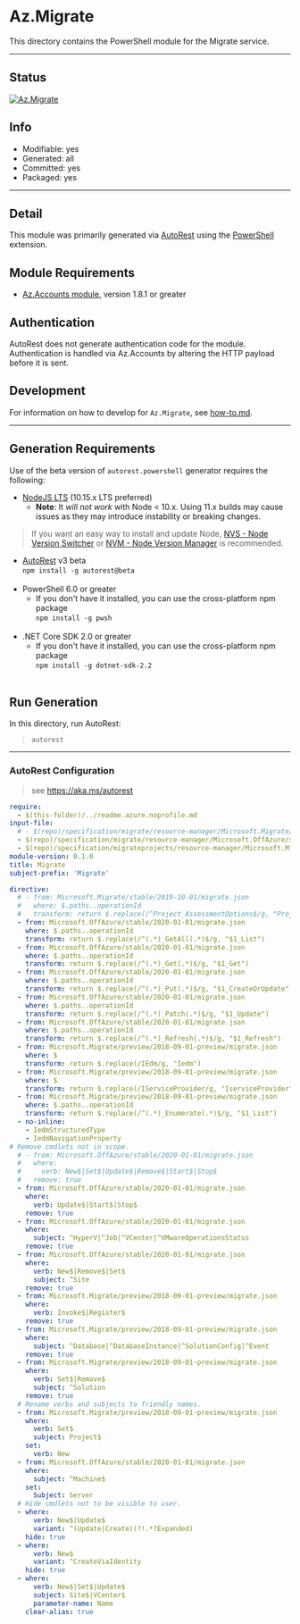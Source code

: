 <!-- region Generated -->
# Az.Migrate
This directory contains the PowerShell module for the Migrate service.

---
## Status
[![Az.Migrate](https://img.shields.io/powershellgallery/v/Az.Migrate.svg?style=flat-square&label=Az.Migrate "Az.Migrate")](https://www.powershellgallery.com/packages/Az.Migrate/)

## Info
- Modifiable: yes
- Generated: all
- Committed: yes
- Packaged: yes

---
## Detail
This module was primarily generated via [AutoRest](https://github.com/Azure/autorest) using the [PowerShell](https://github.com/Azure/autorest.powershell) extension.

## Module Requirements
- [Az.Accounts module](https://www.powershellgallery.com/packages/Az.Accounts/), version 1.8.1 or greater

## Authentication
AutoRest does not generate authentication code for the module. Authentication is handled via Az.Accounts by altering the HTTP payload before it is sent.

## Development
For information on how to develop for `Az.Migrate`, see [how-to.md](how-to.md).
<!-- endregion -->

---
## Generation Requirements
Use of the beta version of `autorest.powershell` generator requires the following:
- [NodeJS LTS](https://nodejs.org) (10.15.x LTS preferred)
  - **Note**: It *will not work* with Node < 10.x. Using 11.x builds may cause issues as they may introduce instability or breaking changes.
> If you want an easy way to install and update Node, [NVS - Node Version Switcher](../nodejs/installing-via-nvs.md) or [NVM - Node Version Manager](../nodejs/installing-via-nvm.md) is recommended.
- [AutoRest](https://aka.ms/autorest) v3 beta <br>`npm install -g autorest@beta`<br>&nbsp;
- PowerShell 6.0 or greater
  - If you don't have it installed, you can use the cross-platform npm package <br>`npm install -g pwsh`<br>&nbsp;
- .NET Core SDK 2.0 or greater
  - If you don't have it installed, you can use the cross-platform npm package <br>`npm install -g dotnet-sdk-2.2`<br>&nbsp;

## Run Generation
In this directory, run AutoRest:
> `autorest`

---
### AutoRest Configuration
> see https://aka.ms/autorest

``` yaml
require:
  - $(this-folder)/../readme.azure.noprofile.md
input-file:
  # - $(repo)/specification/migrate/resource-manager/Microsoft.Migrate/stable/2019-10-01/migrate.json
  - $(repo)/specification/migrate/resource-manager/Microsoft.OffAzure/stable/2020-01-01/migrate.json
  - $(repo)/specification/migrateprojects/resource-manager/Microsoft.Migrate/preview/2018-09-01-preview/migrate.json
module-version: 0.1.0
title: Migrate 
subject-prefix: 'Migrate'

directive:
  # - from: Microsoft.Migrate/stable/2019-10-01/migrate.json
  #   where: $.paths..operationId
  #   transform: return $.replace(/^Project_AssessmentOptions$/g, "Project_GetAssessmentOptions")
  - from: Microsoft.OffAzure/stable/2020-01-01/migrate.json
    where: $.paths..operationId
    transform: return $.replace(/^(.*)_GetAll(.*)$/g, "$1_List")
  - from: Microsoft.OffAzure/stable/2020-01-01/migrate.json
    where: $.paths..operationId
    transform: return $.replace(/^(.*)_Get(.*)$/g, "$1_Get")
  - from: Microsoft.OffAzure/stable/2020-01-01/migrate.json
    where: $.paths..operationId
    transform: return $.replace(/^(.*)_Put(.*)$/g, "$1_CreateOrUpdate")
  - from: Microsoft.OffAzure/stable/2020-01-01/migrate.json
    where: $.paths..operationId
    transform: return $.replace(/^(.*)_Patch(.*)$/g, "$1_Update")
  - from: Microsoft.OffAzure/stable/2020-01-01/migrate.json
    where: $.paths..operationId
    transform: return $.replace(/^(.*)_Refresh(.*)$/g, "$1_Refresh")
  - from: Microsoft.Migrate/preview/2018-09-01-preview/migrate.json
    where: $
    transform: return $.replace(/IEdm/g, "Iedm")
  - from: Microsoft.Migrate/preview/2018-09-01-preview/migrate.json
    where: $
    transform: return $.replace(/IServiceProvider/g, "IserviceProvider")
  - from: Microsoft.Migrate/preview/2018-09-01-preview/migrate.json
    where: $.paths..operationId
    transform: return $.replace(/^(.*)_Enumerate(.*)$/g, "$1_List")
  - no-inline:
    - IedmStructuredType
    - IedmNavigationProperty
# Remove cmdlets not in scope.
  # - from: Microsoft.OffAzure/stable/2020-01-01/migrate.json
  #   where:
  #     verb: New$|Set$|Update$|Remove$|Start$|Stop$
  #   remove: true
  - from: Microsoft.OffAzure/stable/2020-01-01/migrate.json
    where:
      verb: Update$|Start$|Stop$
    remove: true
  - from: Microsoft.OffAzure/stable/2020-01-01/migrate.json
    where:
      subject: ^HyperV|^Job|^VCenter|^VMwareOperationsStatus
    remove: true
  - from: Microsoft.OffAzure/stable/2020-01-01/migrate.json
    where:
      verb: New$|Remove$|Set$
      subject: ^Site
    remove: true
  - from: Microsoft.Migrate/preview/2018-09-01-preview/migrate.json
    where:
      verb: Invoke$|Register$
    remove: true
  - from: Microsoft.Migrate/preview/2018-09-01-preview/migrate.json
    where:
      subject: ^Database|^DatabaseInstance|^SolutionConfig|^Event
    remove: true
  - from: Microsoft.Migrate/preview/2018-09-01-preview/migrate.json
    where:
      verb: Set$|Remove$
      subject: ^Solution
    remove: true
  # Rename verbs and subjects to friendly names.
  - from: Microsoft.Migrate/preview/2018-09-01-preview/migrate.json
    where:
      verb: Set$
      subject: Project$
    set:
      verb: New
  - from: Microsoft.OffAzure/stable/2020-01-01/migrate.json
    where:
      subject: ^Machine$
    set:
      Subject: Server
  # Hide cmdlets not to be visible to user.
  - where:
      verb: New$|Update$
      variant: ^(Update|Create)(?!.*?Expanded)
    hide: true
  - where:
      verb: New$
      variant: ^CreateViaIdentity
    hide: true
  - where:
      verb: New$|Set$|Update$
      subject: Site$|VCenter$
      parameter-name: Name
    clear-alias: true
